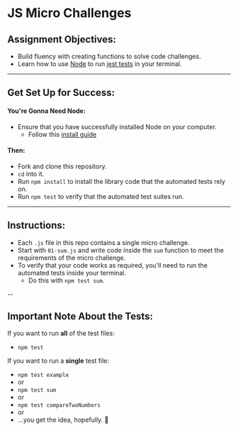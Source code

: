 # JS Micro Challenges

## Assignment Objectives:

- Build fluency with creating functions to solve code challenges.
- Learn how to use [Node](https://nodejs.org/en) to run [jest tests](https://jestjs.io/) in your terminal.

---

## Get Set Up for Success:

#### You're Gonna Need Node:

- Ensure that you have successfully installed Node on your computer.
  - Follow this [install guide](https://github.com/PrimeAcademy/software-installs/blob/main/node-nvm.md)

#### Then:

- Fork and clone this repository.
- `cd` into it.
- Run `npm install` to install the library code that the automated tests rely on.
- Run `npm test` to verify that the automated test suites run.

---

## Instructions:

- Each `.js` file in this repo contains a single micro challenge.
- Start with `01-sum.js` and write code inside the `sum` function to meet the requirements of the micro challenge.
- To verify that your code works as required, you'll need to run the automated tests inside your terminal.
  - Do this with `npm test sum`.

--

## Important Note About the Tests:

If you want to run **all** of the test files:
* `npm test`

If you want to run a **single** test file:
* `npm test example`
* or
* `npm test sum`
* or
* `npm test compareTwoNumbers`
* or
* ...you get the idea, hopefully. 🙂

